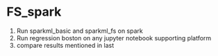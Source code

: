 # FS_spark
1. Run sparkml_basic and sparkml_fs on spark
2. Run regression boston on any jupyter notebook supporting platform
3. compare results mentioned in last
